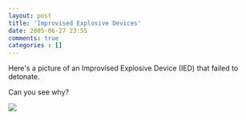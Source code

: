 ```yaml
---
layout: post
title: 'Improvised Explosive Devices'
date: 2005-06-27 23:55
comments: true
categories : []
---  
```


Here's a picture of an Improvised Explosive Device (IED) that failed to detonate.

Can you see why?

<img src="/images/missed_call.jpg"/>

